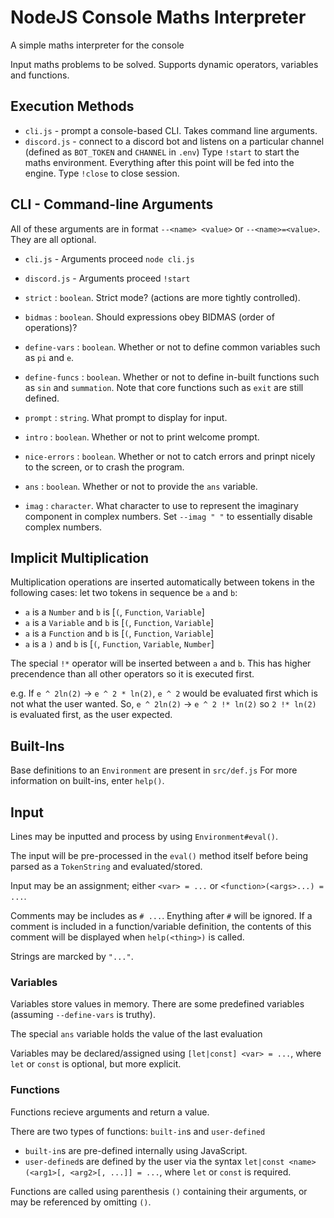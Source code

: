 # NodeJS Console Maths Interpreter
A simple maths interpreter for the console

Input maths problems to be solved. Supports dynamic operators, variables and functions.

## Execution Methods
- `cli.js` - prompt a console-based CLI. Takes command line arguments.
- `discord.js` - connect to a discord bot and listens on a particular channel (defined as `BOT_TOKEN` and `CHANNEL` in `.env`)
  Type `!start` to start the maths environment. Everything after this point will be fed into the engine. Type `!close` to close session.

## CLI - Command-line Arguments
All of these arguments are in format `--<name> <value>` or `--<name>=<value>`. They are all optional.
- `cli.js` - Arguments proceed `node cli.js`
- `discord.js` - Arguments proceed `!start`

- `strict` : `boolean`. Strict mode? (actions are more tightly controlled).
- `bidmas` : `boolean`. Should expressions obey BIDMAS (order of operations)?
- `define-vars` : `boolean`. Whether or not to define common variables such as `pi` and `e`.
- `define-funcs` : `boolean`. Whether or not to define in-built functions such as `sin` and `summation`. Note that core functions such as `exit` are still defined.
- `prompt` : `string`. What prompt to display for input.
- `intro` : `boolean`. Whether or not to print welcome prompt.
- `nice-errors` : `boolean`. Whether or not to catch errors and prinpt nicely to the screen, or to crash the program.
- `ans` : `boolean`. Whether or not to provide the `ans` variable.
- `imag` : `character`. What character to use to represent the imaginary component in complex numbers. Set `--imag " "` to essentially disable complex numbers.

## Implicit Multiplication
Multiplication operations are inserted automatically between tokens in the following cases:
let two tokens in sequence be `a` and `b`:
- `a` is a `Number` and `b` is [`(`, `Function`, `Variable`]
- `a` is a `Variable` and `b` is [`(`, `Function`, `Variable`]
- `a` is a `Function` and `b` is [`(`, `Function`, `Variable`]
- `a` is a `)` and `b` is [`(`, `Function`, `Variable`, `Number`]

The special `!*` operator will be inserted between `a` and `b`. This has higher precendence than all other operators so it is executed first.

e.g. If `e ^ 2ln(2)` -> `e ^ 2 * ln(2)`, `e ^ 2` would be evaluated first which is not what the user wanted.
So, `e ^ 2ln(2)` -> `e ^ 2 !* ln(2)` so `2 !* ln(2)` is evaluated first, as the user expected.

## Built-Ins
Base definitions to an `Environment` are present in `src/def.js`
For more information on built-ins, enter `help()`.

## Input
Lines may be inputted and process by using `Environment#eval()`.

The input will be pre-processed in the `eval()` method itself before being parsed as a `TokenString` and evaluated/stored.

Input may be an assignment; either `<var> = ...` or `<function>(<args>...) = ...`.

Comments may be includes as `# ...`. Enything after `#` will be ignored. If a comment is included in a function/variable definition, the contents of this comment will be displayed when `help(<thing>)` is called.

Strings are marcked by `"..."`.

### Variables
Variables store values in memory. There are some predefined variables (assuming `--define-vars` is truthy).

The special `ans` variable holds the value of the last evaluation

Variables may be declared/assigned using `[let|const] <var> = ...`, where `let` or `const` is optional, but more explicit.

### Functions
Functions recieve arguments and return a value.

There are two types of functions: `built-in`s and `user-defined`
- `built-in`s are pre-defined internally using JavaScript.
- `user-defined`s are defined by the user via the syntax `let|const <name>(<arg1>[, <arg2>[, ...]] = ...`, where `let` or `const` is required.

Functions are called using parenthesis `()` containing their arguments, or may be referenced by omitting `()`.